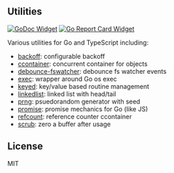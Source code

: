 ## Utilities

[![GoDoc Widget]][GoDoc] [![Go Report Card Widget]][Go Report Card]

[GoDoc]: https://godoc.org/github.com/aperturerobotics/util
[GoDoc Widget]: https://godoc.org/github.com/aperturerobotics/util?status.svg
[Go Report Card Widget]: https://goreportcard.com/badge/github.com/aperturerobotics/util
[Go Report Card]: https://goreportcard.com/report/github.com/aperturerobotics/util

Various utilities for Go and TypeScript including:

 - [backoff]: configurable backoff
 - [ccontainer]: concurrent container for objects
 - [debounce-fswatcher]: debounce fs watcher events
 - [exec]: wrapper around Go os exec
 - [keyed]: key/value based routine management
 - [linkedlist]: linked list with head/tail
 - [prng]: psuedorandom generator with seed
 - [promise]: promise mechanics for Go (like JS)
 - [refcount]: reference counter ccontainer
 - [scrub]: zero a buffer after usage

[backoff]: ./backoff
[ccontainer]: ./ccontainer
[debounce-fswatcher]: ./debounce-fswatcher
[exec]: ./exec
[keyed]: ./keyed
[linkedlist]: ./linkedlist
[prng]: ./prng
[promise]: ./promise
[refcount]: ./refcount
[scrub]: ./scrub

## License

MIT
